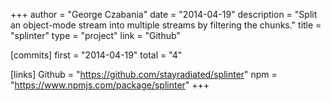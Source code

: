 +++
author = "George Czabania"
date = "2014-04-19"
description = "Split an object-mode stream into multiple streams by filtering the chunks."
title = "splinter"
type = "project"
link = "Github"

[commits]
  first = "2014-04-19"
  total = "4"

[links]
  Github = "https://github.com/stayradiated/splinter"
  npm = "https://www.npmjs.com/package/splinter"
+++

